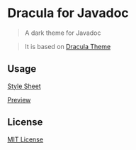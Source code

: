 # Dracula for Javadoc

> A dark theme for Javadoc

> It is based on [Dracula Theme](https://draculatheme.com/)

## Usage

[Style Sheet](https://raw.githubusercontent.com/allanim/dracula-javadoc/master/dracula-javadoc8.css)

[Preview](https://allanim.github.io/dracula-javadoc/jdk8/index.html)

## License

[MIT License](./LICENSE)
